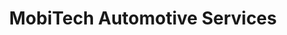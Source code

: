 ---
title: "MobiTech Automotive Services"
url: /chesapeake/mobitech-automotive-services/
shop: car repair
---